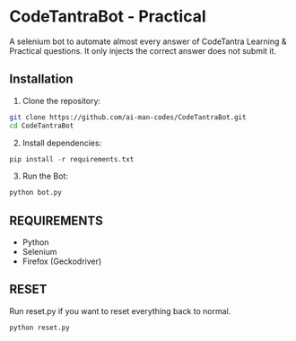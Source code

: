 # CodeTantraBot - Practical

A selenium bot to automate almost every answer of CodeTantra Learning & Practical questions. It only injects the correct answer does not submit it.

## Installation

1. Clone the repository:
```bash
git clone https://github.com/ai-man-codes/CodeTantraBot.git
cd CodeTantraBot
```
2. Install dependencies:
```python
pip install -r requirements.txt
```
3. Run the Bot:
```bash
python bot.py
```
## REQUIREMENTS

- Python
- Selenium
- Firefox (Geckodriver)

## RESET 

Run reset.py if you want to reset everything back to normal.
```bash
python reset.py
```